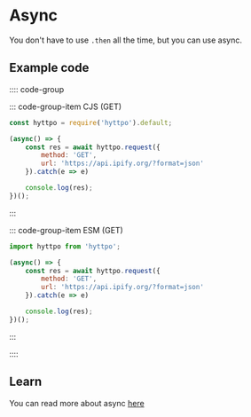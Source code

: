 # Async

You don't have to use `.then` all the time, but you can use async.

## Example code

:::: code-group

::: code-group-item CJS (GET)
```js
const hyttpo = require('hyttpo').default;

(async() => {
    const res = await hyttpo.request({
        method: 'GET',
        url: 'https://api.ipify.org/?format=json'
    }).catch(e => e)

    console.log(res);
})();
```
:::

::: code-group-item ESM (GET)
```js
import hyttpo from 'hyttpo';

(async() => {
    const res = await hyttpo.request({
        method: 'GET',
        url: 'https://api.ipify.org/?format=json'
    }).catch(e => e)

    console.log(res);
})();
```
:::

::::

## Learn

You can read more about async [here](https://developer.mozilla.org/en-US/docs/Web/JavaScript/Reference/Statements/async_function)